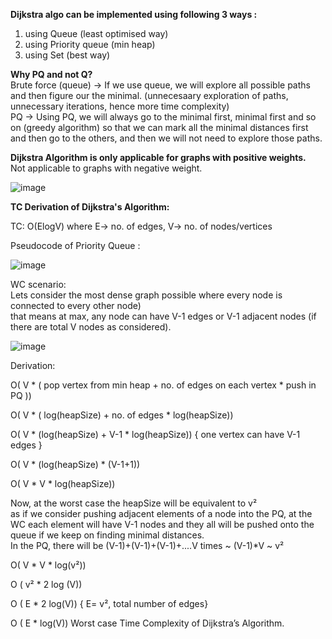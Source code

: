 **Dijkstra algo can be implemented using following 3 ways :**   
1. using Queue (least optimised way)  
2. using Priority queue (min heap)  
3. using Set (best way)  
  
**Why PQ and not Q?**   
Brute force (queue) -> If we use queue, we will explore all possible paths and then figure our the minimal. (unnecesaary exploration of paths, unnecessary iterations, hence more time complexity)   
PQ -> Using PQ, we will always go to the minimal first, minimal first and so on (greedy algorithm) so that we can mark all the minimal distances first and then go to the others, and then we will not need to explore those paths.

  
  
**Dijkstra Algorithm is only applicable for graphs with positive weights.**  
Not applicable to graphs with negative weight.  
  
![image](https://github.com/user-attachments/assets/e5fb57ce-8587-4ca7-b838-234b3e2ba0ba)    


    
**TC Derivation of Dijkstra's Algorithm:**  

TC: O(ElogV) where E-> no. of edges, V-> no. of nodes/vertices

Pseudocode of Priority Queue :  
  
![image](https://github.com/user-attachments/assets/b34ffae0-0055-4716-bff5-9369ff265469)

WC scenario:   
Lets consider the most dense graph possible where every node is connected to every other node)  
that means at max, any node can have V-1 edges or V-1 adjacent nodes (if there are total V nodes as considered).  
  
![image](https://github.com/user-attachments/assets/555529da-b1f1-4036-bcd4-33c4351c2786)  


Derivation:

O( V * ( pop vertex from min heap + no. of edges on each vertex * push in PQ ))

O( V * ( log(heapSize) + no. of edges * log(heapSize))

O( V * (log(heapSize) + V-1 * log(heapSize))    { one vertex can have V-1 edges }

O( V * (log(heapSize) * (V-1+1))

O( V * V * log(heapSize))

Now, at the worst case the heapSize will be equivalent to v²  
as if we consider pushing adjacent elements of a node into the PQ, at the WC each element will have V-1 nodes and they all will be pushed onto the queue if we keep on finding minimal distances.  
In the PQ, there will be (V-1)+(V-1)+(V-1)+....V times ~ (V-1)*V ~ v²

O( V * V * log(v²))

O ( v² * 2 log (V))

O ( E * 2 log(V))  { E= v², total number of edges}

O ( E * log(V))  Worst case Time Complexity of Dijkstra’s Algorithm.

